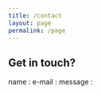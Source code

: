 ```yaml
---
title: /contact
layout: page
permalink: /page
---
```


## Get in touch?

name : 
e-mail : 
message : 
